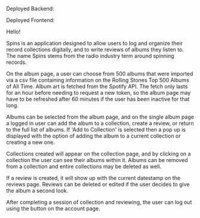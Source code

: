 
Deployed Backend:

Deployed Frontend:


Hello!

Spins is an application designed to allow users to log and organize their record collections digitally, and to write reviews of albums they listen to. The name Spins stems from the radio industry term around spinning records. 

On the album page, a user can choose from 500 albums that were imported via a csv file containing information on the Rolling Stones Top 500 Albums of All Time. Album art is fetched from the Spotify API. The fetch only lasts for an hour before needing to request a new token, so the album page may have to be refreshed after 60 minutes if the user has been inactive for that long. 

Albums can be selected from the album page, and on the single album page a logged in user can add the album to a collection, create a review, or return to the full list of albums. If 'Add to Collection' is selected then a pop up is displayed with the option of adding the album to a current collection or creating a new one. 

Collections created will appear on the collection page, and by clicking on a collection the user can see their albums within it. Albums can be removed from a collection and entire collections may be deleted as well. 

If a review is created, it will show up with the current datestamp on the reviews page. Reviews can be deleted or edited if the user decides to give the album a second look. 

After completing a session of collection and reviewing, the user can log out using the button on the account page. 